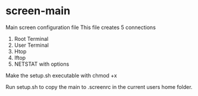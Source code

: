 # screen-main
Main screen configuration file
This file creates 5 connections
1. Root Terminal
2. User Terminal
3. Htop
4. Iftop
5. NETSTAT with options

Make the setup.sh executable with chmod +x

Run setup.sh to copy the main to .screenrc in the current users home folder.
